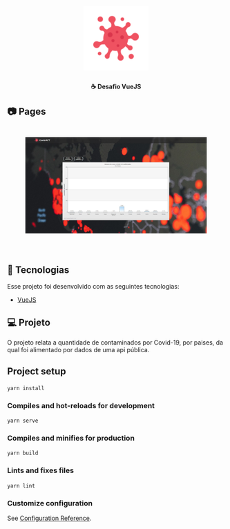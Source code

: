 <h1 align="center">
    <img alt="Covid-ATT" src=".github/coronavirus.png" width="150px" />
</h1>

<h4 align="center">
  ☕ Desafio VueJS
</h4>

## 📷 Pages

<h1 align="center">
    <img alt="Covid-ATT" src=".github/Home.JPG" width="420px" />
</h1>

<br>

## :rocket: Tecnologias

Esse projeto foi desenvolvido com as seguintes tecnologias:

- [VueJS](https://vuejs.org)

## 💻 Projeto

O projeto relata a quantidade de contaminados por Covid-19, por paises, da qual foi alimentado por dados de uma api pública.

## Project setup
```
yarn install
```

### Compiles and hot-reloads for development
```
yarn serve
```

### Compiles and minifies for production
```
yarn build
```

### Lints and fixes files
```
yarn lint
```

### Customize configuration
See [Configuration Reference](https://cli.vuejs.org/config/).
